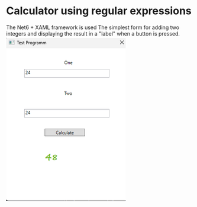 # Calculator using regular expressions
The Net6 + XAML framework is used
The simplest form for adding two integers and displaying the result in a "label" when a button is pressed.
![Иллюстрация к проекту](https://github.com/tiko34/Net6_XAML_One_Plus_One/blob/main/Window.png)
